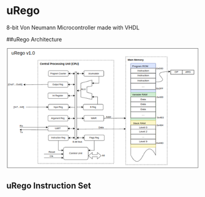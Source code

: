 # uRego
8-bit Von Neumann Microcontroller made with VHDL

##uRego Architecture

 ![uRegoArch](./assets/arch.png)

## uRego Instruction Set
